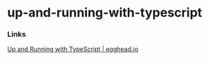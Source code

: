 # up-and-running-with-typescript

### Links

[Up and Running with TypeScript | egghead.io](https://egghead.io/courses/up-and-running-with-typescript)
